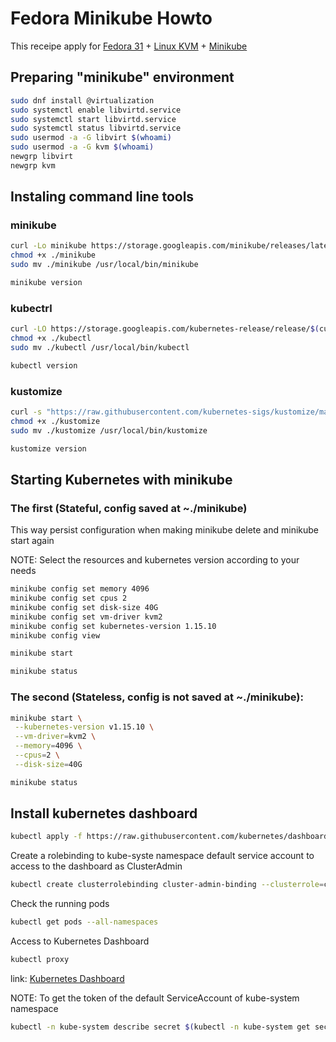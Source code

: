 # Fedora Minikube Howto

This receipe apply for [Fedora 31](https://getfedora.org/) + [Linux KVM](https://www.linux-kvm.org/page/Main_Page) + [Minikube](https://kubernetes.io/docs/tasks/tools/install-minikube)

## Preparing "minikube" environment

```bash
sudo dnf install @virtualization
sudo systemctl enable libvirtd.service
sudo systemctl start libvirtd.service
sudo systemctl status libvirtd.service
sudo usermod -a -G libvirt $(whoami)
sudo usermod -a -G kvm $(whoami)
newgrp libvirt
newgrp kvm
```

## Instaling command line tools

### minikube

```bash
curl -Lo minikube https://storage.googleapis.com/minikube/releases/latest/minikube-linux-amd64
chmod +x ./minikube
sudo mv ./minikube /usr/local/bin/minikube

minikube version
```

### kubectrl

```bash
curl -LO https://storage.googleapis.com/kubernetes-release/release/$(curl -s https://storage.googleapis.com/kubernetes-release/release/stable.txt)/bin/linux/amd64/kubectl
chmod +x ./kubectl
sudo mv ./kubectl /usr/local/bin/kubectl

kubectl version
```

### kustomize

```bash
curl -s "https://raw.githubusercontent.com/kubernetes-sigs/kustomize/master/hack/install_kustomize.sh" | bash
chmod +x ./kustomize
sudo mv ./kustomize /usr/local/bin/kustomize

kustomize version
```

## Starting Kubernetes with minikube

### The first (Stateful, config saved at ~./minikube)

This way persist configuration when making minikube delete and minikube start again

NOTE: Select the resources and kubernetes version according to your needs

```bash
minikube config set memory 4096
minikube config set cpus 2
minikube config set disk-size 40G
minikube config set vm-driver kvm2
minikube config set kubernetes-version 1.15.10
minikube config view

minikube start

minikube status
```

### The second (Stateless, config is not saved at ~./minikube):

```bash
minikube start \
 --kubernetes-version v1.15.10 \
 --vm-driver=kvm2 \
 --memory=4096 \
 --cpus=2 \
 --disk-size=40G

minikube status
```

## Install kubernetes dashboard

```bash
kubectl apply -f https://raw.githubusercontent.com/kubernetes/dashboard/v2.0.0-beta8/aio/deploy/recommended.yaml
```

Create a rolebinding to kube-syste namespace default service account to access to the dashboard as ClusterAdmin

```bash
kubectl create clusterrolebinding cluster-admin-binding --clusterrole=cluster-admin --serviceaccount=kube-system:default
```

Check the running pods

```bash
kubectl get pods --all-namespaces
```

Access to Kubernetes Dashboard

```bash
kubectl proxy
```

link: [Kubernetes Dashboard](http://localhost:8001/api/v1/namespaces/kubernetes-dashboard/services/https:kubernetes-dashboard:/proxy)

NOTE: To get the token of the default ServiceAccount of kube-system namespace

```bash
kubectl -n kube-system describe secret $(kubectl -n kube-system get secret | grep default | awk '{print $1}')
```